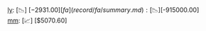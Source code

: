 [ly](record/ly/summary.md): [📉] [$-2931.00]  
[fa](record/fa/summary.md): [📉] [$-915000.00]  
[mm](record/mm/summary.md): [📈] [$5070.60]  
